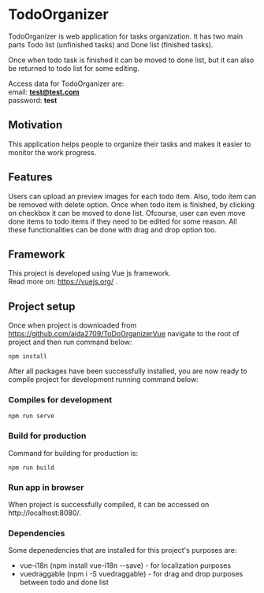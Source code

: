 # TodoOrganizer
TodoOrganizer is web application for tasks organization. It has two main parts Todo list (unfinished tasks) and Done list (finished tasks).

 Once when todo task is finished it can be moved to done list, but it can also be returned to todo list for some editing. 

Access data for TodoOrganizer are:<br>
email: <b> test@test.com</b> <br>
password: <b>test </b>

 ## Motivation
 
 This application helps people to organize their tasks and makes it easier to monitor the work progress.

 ## Features
 Users can upload an preview images for each todo item. Also, todo item can be removed with delete option. Once when todo item is finished, by clicking on checkbox it can be moved to done list. Ofcourse, user can even move done items to todo items if they need to be edited for some reason. All these functionalities can be done with drag and drop option too.


## Framework
This project is developed using Vue js framework. <br>Read more on: https://vuejs.org/ .


## Project setup
Once when project is downloaded from https://github.com/aida2709/ToDoOrganizerVue navigate to the root of project and then run command below:

```
npm install
```

After all packages have been successfully installed, you are now ready to compile project for development running command below:

### Compiles for development
```
npm run serve
```

### Build for production
Command for building for production is:

```
npm run build
```

### Run app in browser
When project is successfully compiled, it can be accessed on 
http://localhost:8080/.

### Dependencies
Some depenedencies that are installed for this project's purposes are:
- vue-i18n (npm install vue-i18n --save) - for localization purposes
- vuedraggable (npm i -S vuedraggable) - for drag and drop purposes between todo and done list